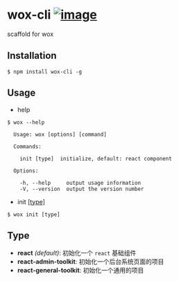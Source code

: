 # wox-cli  [![image](https://img.shields.io/npm/v/wox-cli.svg)](https://www.npmjs.com/package/wox-cli)

scaffold for wox

## Installation

```
$ npm install wox-cli -g
```

## Usage

* help

```
$ wox --help

  Usage: wox [options] [command]

  Commands:

    init [type]  initialize, default: react component

  Options:

    -h, --help     output usage information
    -V, --version  output the version number
```

* init [[type]](#type)

```
$ wox init [type]
```

## Type

* **react** *(default)*: 初始化一个 `react` 基础组件
* **react-admin-toolkit**: 初始化一个后台系统页面的项目
* **react-general-toolkit**: 初始化一个通用的项目
